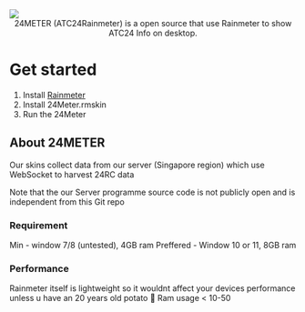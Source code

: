 <img src="https://cdn.discordapp.com/attachments/1370369618341789779/1407667849736097882/Untitled20_20250820175810.png?ex=68a6f058&is=68a59ed8&hm=fcbf1ce095617d34bd6e485db5eb1e1a262ec84891ed926135e9d1d713aa11aa&"  />

<div align="center">
24METER (ATC24Rainmeter) is a open source that use Rainmeter to show ATC24 Info on desktop.
</div>

# Get started

1. Install [Rainmeter](https://www.rainmeter.net/)
2. Install 24Meter.rmskin
3. Run the 24Meter

## About 24METER 

Our skins collect data from our server (Singapore region) which use WebSocket to harvest 24RC data

Note that the our Server programme source code is not publicly open and is independent from this Git repo

### Requirement

Min - window 7/8 (untested), 4GB ram
Preffered - Window 10 or 11, 8GB ram

### Performance

Rainmeter itself is lightweight so it wouldnt affect your devices performance unless u have an 20 years old potato 🥔 
Ram usage < 10-50

